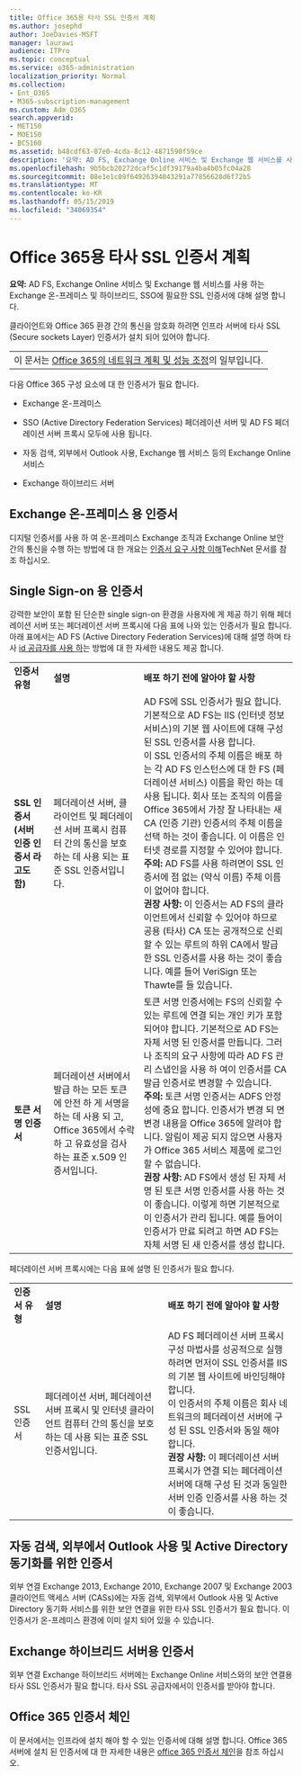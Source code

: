 ```yaml
---
title: Office 365용 타사 SSL 인증서 계획
ms.author: josephd
author: JoeDavies-MSFT
manager: laurawi
audience: ITPro
ms.topic: conceptual
ms.service: o365-administration
localization_priority: Normal
ms.collection:
- Ent_O365
- M365-subscription-management
ms.custom: Adm_O365
search.appverid:
- MET150
- MOE150
- BCS160
ms.assetid: b48cdf63-07e0-4cda-8c12-4871590f59ce
description: '요약: AD FS, Exchange Online 서비스 및 Exchange 웹 서비스를 사용 하는 Exchange 온-프레미스 및 하이브리드, SSO에 필요한 SSL 인증서에 대해 설명 합니다.'
ms.openlocfilehash: 9b5bcb20272dcaf5c1df39179a4ba4b05fc04a28
ms.sourcegitcommit: 08e1e1c09f64926394043291a77856620d6f72b5
ms.translationtype: MT
ms.contentlocale: ko-KR
ms.lasthandoff: 05/15/2019
ms.locfileid: "34069354"
---
```

# <a name="plan-for-third-party-ssl-certificates-for-office-365"></a>Office 365용 타사 SSL 인증서 계획

 **요약:** AD FS, Exchange Online 서비스 및 Exchange 웹 서비스를 사용 하는 Exchange 온-프레미스 및 하이브리드, SSO에 필요한 SSL 인증서에 대해 설명 합니다. 
  
클라이언트와 Office 365 환경 간의 통신을 암호화 하려면 인프라 서버에 타사 SSL (Secure sockets Layer) 인증서가 설치 되어 있어야 합니다.

||
|:-----|
| 이 문서는 [Office 365의 네트워크 계획 및 성능 조정](https://aka.ms/tune)의 일부입니다.|
   
다음 Office 365 구성 요소에 대 한 인증서가 필요 합니다.
  
- Exchange 온-프레미스
    
- SSO (Active Directory Federation Services) 페더레이션 서버 및 AD FS 페더레이션 서버 프록시 모두에 사용 됩니다.
    
- 자동 검색, 외부에서 Outlook 사용, Exchange 웹 서비스 등의 Exchange Online 서비스
    
- Exchange 하이브리드 서버
    
## <a name="certificates-for-exchange-on-premises"></a>Exchange 온-프레미스 용 인증서

디지털 인증서를 사용 하 여 온-프레미스 Exchange 조직과 Exchange Online 보안 간의 통신을 수행 하는 방법에 대 한 개요는 [인증서 요구 사항 이해](https://go.microsoft.com/fwlink/p/?LinkID=243657)TechNet 문서를 참조 하십시오.
  
## <a name="certificates-for-single-sign-on"></a>Single Sign-on 용 인증서

강력한 보안이 포함 된 단순한 single sign-on 환경을 사용자에 게 제공 하기 위해 페더레이션 서버 또는 페더레이션 서버 프록시에 다음 표에 나와 있는 인증서가 필요 합니다. 아래 표에서는 AD FS (Active Directory Federation Services)에 대해 설명 하며 타사 [id 공급자를 사용 하](https://docs.microsoft.com/azure/active-directory/hybrid/how-to-connect-fed-compatibility)는 방법에 대 한 자세한 내용도 제공 합니다.
  
||||
|:-----|:-----|:-----|
|**인증서 유형** <br/> |**설명** <br/> |**배포 하기 전에 알아야 할 사항** <br/> |
|**SSL 인증서 (서버 인증 인증서 라고도 함)** <br/> |페더레이션 서버, 클라이언트 및 페더레이션 서버 프록시 컴퓨터 간의 통신을 보호 하는 데 사용 되는 표준 SSL 인증서입니다.  <br/> |AD FS에 SSL 인증서가 필요 합니다. 기본적으로 AD FS는 IIS (인터넷 정보 서비스)의 기본 웹 사이트에 대해 구성 된 SSL 인증서를 사용 합니다.  <br/> 이 SSL 인증서의 주체 이름은 배포 하는 각 AD FS 인스턴스에 대 한 FS (페더레이션 서비스) 이름을 확인 하는 데 사용 됩니다. 회사 또는 조직의 이름을 Office 365에서 가장 잘 나타내는 새 CA (인증 기관) 인증서의 주체 이름을 선택 하는 것이 좋습니다. 이 이름은 인터넷 경로를 지정할 수 있어야 합니다.  <br/>**주의:** AD FS를 사용 하려면이 SSL 인증서에 점 없는 (약식 이름) 주체 이름이 없어야 합니다.          <br/> **권장 사항:** 이 인증서는 AD FS의 클라이언트에서 신뢰할 수 있어야 하므로 공용 (타사) CA 또는 공개적으로 신뢰할 수 있는 루트의 하위 CA에서 발급 한 SSL 인증서를 사용 하는 것이 좋습니다. 예를 들어 VeriSign 또는 Thawte를 들 있습니다.  <br/> |
|**토큰 서명 인증서** <br/> |페더레이션 서버에서 발급 하는 모든 토큰에 안전 하 게 서명을 하는 데 사용 되 고, Office 365에서 수락 하 고 유효성을 검사 하는 표준 x.509 인증서입니다.  <br/> |토큰 서명 인증서에는 FS의 신뢰할 수 있는 루트에 연결 되는 개인 키가 포함 되어야 합니다. 기본적으로 AD FS는 자체 서명 된 인증서를 만듭니다. 그러나 조직의 요구 사항에 따라 AD FS 관리 스냅인을 사용 하 여이 인증서를 CA 발급 인증서로 변경할 수 있습니다.  <br/>**주의:** 토큰 서명 인증서는 ADFS 안정성에 중요 합니다. 인증서가 변경 되 면 변경 내용을 Office 365에 알려야 합니다. 알림이 제공 되지 않으면 사용자가 Office 365 서비스 제품에 로그인 할 수 없습니다.<br/>**권장 사항:** AD FS에서 생성 된 자체 서명 된 토큰 서명 인증서를 사용 하는 것이 좋습니다. 이렇게 하면 기본적으로이 인증서가 관리 됩니다. 예를 들어이 인증서가 만료 되려고 하면 AD FS는 자체 서명 된 새 인증서를 생성 합니다.  <br/> |
   
페더레이션 서버 프록시에는 다음 표에 설명 된 인증서가 필요 합니다.
  
||||
|:-----|:-----|:-----|
|**인증서 유형** <br/> |**설명** <br/> |**배포 하기 전에 알아야 할 사항** <br/> |
|SSL 인증서  <br/> |페더레이션 서버, 페더레이션 서버 프록시 및 인터넷 클라이언트 컴퓨터 간의 통신을 보호 하는 데 사용 되는 표준 SSL 인증서입니다.  <br/> |AD FS 페더레이션 서버 프록시 구성 마법사를 성공적으로 실행 하려면 먼저이 SSL 인증서를 IIS의 기본 웹 사이트에 바인딩해야 합니다.  <br/> 이 인증서의 주체 이름은 회사 네트워크의 페더레이션 서버에 구성 된 SSL 인증서와 동일 해야 합니다.  <br/> **권장 사항:** 이 페더레이션 서버 프록시가 연결 되는 페더레이션 서버에 대해 구성 된 것과 동일한 서버 인증 인증서를 사용 하는 것이 좋습니다.  <br/> |
   
## <a name="certificates-for-autodiscover-outlook-anywhere-and-active-directory-synchronization"></a>자동 검색, 외부에서 Outlook 사용 및 Active Directory 동기화를 위한 인증서

외부 연결 Exchange 2013, Exchange 2010, Exchange 2007 및 Exchange 2003 클라이언트 액세스 서버 (CASs)에는 자동 검색, 외부에서 Outlook 사용 및 Active Directory 동기화 서비스를 위한 보안 연결을 위한 타사 SSL 인증서가 필요 합니다. 이 인증서가 온-프레미스 환경에 이미 설치 되어 있을 수 있습니다.
  
## <a name="certificate-for-an-exchange-hybrid-server"></a>Exchange 하이브리드 서버용 인증서

외부 연결 Exchange 하이브리드 서버에는 Exchange Online 서비스와의 보안 연결용 타사 SSL 인증서가 필요 합니다. 타사 SSL 공급자에서이 인증서를 받아야 합니다.
  
## <a name="office-365-certificate-chains"></a>Office 365 인증서 체인

이 문서에서는 인프라에 설치 해야 할 수 있는 인증서에 대해 설명 합니다. Office 365 서버에 설치 된 인증서에 대 한 자세한 내용은 [office 365 인증서 체인](https://support.office.com/article/0c03e6b3-e73f-4316-9e2b-bf4091ae96bb)을 참조 하십시오.
  

